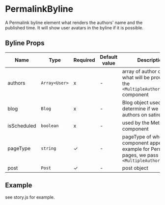 # PermalinkByline
 
A Permalink byline element what renders the authors' name and the published time. It will show user avatars in the byline if it is possible.

<!-- STORY -->

## Byline Props
| Name | Type | Required | Default value | Description
|------|------|----------|---------------|------------
|authors | `Array<User>` | x | - | array of author objects what will be provided to the `<MultipleAuthorsStatic>` component
|blog | `Blog` | x | - | Blog object used to determine if we hide authors on satire sites
|isScheduled | `boolean` | x | - | used by the MetaTime component
|pageType | `string` | ✓ | - | pageType of where the component appears, for example for Permalink pages, we pass it to the `<MultipleAuthorsStatic>`
|post | `Post` | ✓ | - | post object

## Example
 see story.js for example.
